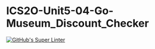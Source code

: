# ICS2O-Unit5-04-Go-Museum_Discount_Checker
[![GitHub's Super Linter](https://github.com/Ryan-Shaw-2/ICS2O-Unit5-04-Go-Museum_Discount_Checker/workflows/GitHub's%20Super%20Linter/badge.svg)](https://github.com/Ryan-Shaw-2/ICS2O-Unit5-04-Go-Museum_Discount_Checker/actions)